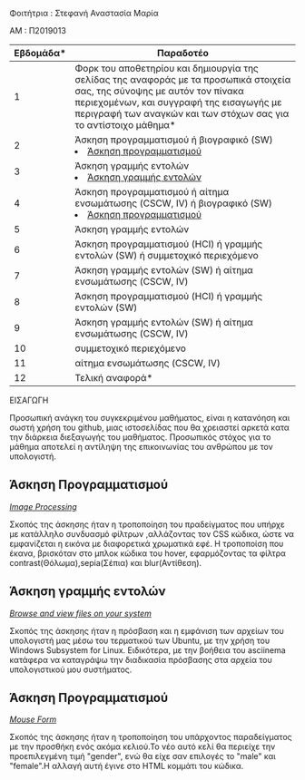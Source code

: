 Φοιτήτρια : Στεφανή Αναστασία Μαρία

ΑΜ : Π2019013

Εβδομάδα* | Παραδοτέο |
| --- | --- |
| 1 | Φορκ του αποθετηρίου και δημιουργία της σελίδας της αναφοράς με τα προσωπικά στοιχεία σας, της σύνοψης με αυτόν τον πίνακα περιεχομένων, και συγγραφή της εισαγωγής με περιγραφή των αναγκών και των στόχων σας για το αντίστοιχο μάθημα* |
| 2 | Άσκηση προγραμματισμού ή βιογραφικό  (SW) <li><a href="#Άσκηση προγραμματισμού"></span> <span class="toctext">Άσκηση προγραμματισμού</span></a> |  
| 3 | Άσκηση γραμμής εντολών <li><a href="#Άσκηση γραμμής εντολών"></span> <span class="toctext">Άσκηση γραμμής εντολών</span></a>|
| 4 | Άσκηση προγραμματισμού ή αίτημα ενσωμάτωσης (CSCW, IV) ή βιογραφικό  (SW) <li><a href="#Άσκηση προγραμματισμού"></span> <span class="toctext">Άσκηση προγραμματισμού</span></a> |
| 5 | Άσκηση γραμμής εντολών |
| 6 | Άσκηση προγραμματισμού (HCI) ή γραμμής εντολών (SW) ή συμμετοχικό περιεχόμενο |
| 7 | Άσκηση γραμμής εντολών (SW) ή αίτημα ενσωμάτωσης (CSCW, IV) |
| 8 | Άσκηση προγραμματισμού (HCI) ή γραμμής εντολών (SW) |
| 9 | Άσκηση γραμμής εντολών (SW) ή αίτημα ενσωμάτωσης (CSCW, IV) |
| 10 | συμμετοχικό περιεχόμενο |
| 11 | αίτημα ενσωμάτωσης (CSCW, IV) |
| 12 | Τελική αναφορά* |

ΕΙΣΑΓΩΓΗ

   Προσωπική ανάγκη του συγκεκριμένου μαθήματος, είναι η κατανόηση και σωστή χρήση του github, μιας ιστοσελίδας που θα χρειαστεί αρκετά κατα την διάρκεια διεξαγωγής του μαθήματος.
   Προσωπικός στόχος για το μάθημα αποτελεί η αντίληψη της επικοινωνίας του ανθρώπου με τον υπολογιστή.
   
  <h2><span id="Άσκηση Προγραμματισμού">Άσκηση Προγραμματισμού</span></h2>
  
  <i><a href="https://github.com/AnastasiaMariaStefani/site/blob/master/_remix/image-filter.md" title="Image Processing">Image Processing</a></i>
  
  Σκοπός της άσκησης ήταν η τροποποίηση του πραδείγματος που υπήρχε με κατάλληλο συνδυασμό φίλτρων ,αλλάζοντας τον CSS κώδικα, ώστε να εμφανίζεται η εικόνα με διαφορετικά χρωματικά εφέ. Η τροποποίση που έκανα, βρισκόταν στο μπλοκ κώδικα του hover, εφαρμόζοντας τα φίλτρα contrast(Θόλωμα),sepia(Σέπια) και blur(Αντίθεση).  
  
  
  <h2><span id="Άσκηση γραμμής εντολών">Άσκηση γραμμής εντολών</span></h2>
  
  <i><a href="https://asciinema.org/a/368359" title="Browse and view files on your system">Browse and view files on your system</a></i>
  
  Σκοπός της άσκησης ήταν η πρόσβαση και η εμφάνιση των αρχείων του υπολογιστή μας μέσω του τερματικού των Ubuntu, με την χρήση του Windows Subsystem for Linux. Ειδικότερα, με την βοήθεια του asciinema κατάφερα να καταγράψω την διαδικασία πρόσβασης στα αρχεία του υπολογιστικού μου συστήματος.
  
  <h2><span id="Άσκηση Προγραμματισμού">Άσκηση Προγραμματισμού</span></h2>
  
  <i><a href="https://github.com/AnastasiaMariaStefani/site/blob/master/_remix/mouse-form.md" title="Mouse Form">Mouse Form</a></i>
  
  Σκοπός της άσκησης ήταν η τροποποίηση του υπάρχοντος παραδείγματος με την προσθήκη ενός ακόμα κελιού.Το νέο αυτό κελί θα περιείχε την προεπιλεγμένη τιμή "gender", ενώ θα είχε σαν επιλογές το "male" και "female".Η αλλαγή αυτή έγινε στο HTML κομμάτι του κώδικα.
  
  
